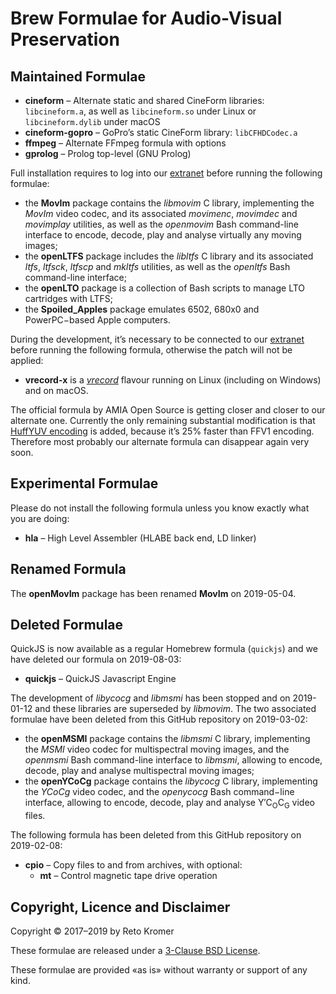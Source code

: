 # Brew Formulae for Audio-Visual Preservation

## Maintained Formulae

- **cineform** – Alternate static and shared CineForm libraries: `libcineform.a`, as well as `libcineform.so` under Linux or `libcineform.dylib` under macOS
- **cineform-gopro** – GoPro’s static CineForm library: `libCFHDCodec.a`
- **ffmpeg** – Alternate FFmpeg formula with options
- **gprolog** – Prolog top-level (GNU Prolog)

Full installation requires to log into our [extranet](https://reto.ch/cgi-bin/login.pl) before running the following formulae:

- the **MovIm** package contains the _libmovim_ C library, implementing the _MovIm_ video codec, and its associated _movimenc_, _movimdec_ and _movimplay_ utilities, as well as the _openmovim_ Bash command-line interface to encode, decode, play and analyse virtually any moving images;
- the **openLTFS** package includes the _libltfs_ C library and its associated _ltfs_, _ltfsck_, _ltfscp_ and _mkltfs_ utilities, as well as the _openltfs_ Bash command-line interface;
- the **openLTO** package is a collection of Bash scripts to manage LTO cartridges with LTFS;
- the **Spoiled\_Apples** package emulates 6502, 680x0 and PowerPC−based Apple computers.

During the development, it’s necessary to be connected to our [extranet](https://reto.ch/cgi-bin/login.pl) before running the following formula, otherwise the patch will not be applied:

- **vrecord-x** is a [_vrecord_](https://github.com/amiaopensource/vrecord) flavour running on Linux (including on Windows) and on macOS.

The official formula by AMIA Open Source is getting closer and closer to our alternate one. Currently the only remaining substantial modification is that [HuffYUV encoding](https://github.com/amiaopensource/vrecord/issues/366) is added, because it’s 25% faster than FFV1 encoding. Therefore most probably our alternate formula can disappear again very soon.

## Experimental Formulae

Please do not install the following formula unless you know exactly what you are doing:

- **hla** – High Level Assembler (HLABE back end, LD linker)

## Renamed Formula

The **openMovIm** package has been renamed **MovIm** on 2019-05-04.

## Deleted Formulae

QuickJS is now available as a regular Homebrew formula (`quickjs`) and we have deleted our formula on 2019-08-03:

- **quickjs** – QuickJS Javascript Engine

The development of _libycocg_ and _libmsmi_ has been stopped and on 2019-01-12 and these libraries are superseded by _libmovim_. The two associated formulae have been deleted from this GitHub repository on 2019-03-02:

- the **openMSMI** package contains the _libmsmi_ C library, implementing the _MSMI_ video codec for multispectral moving images, and the _openmsmi_ Bash command-line interface to _libmsmi_, allowing to encode, decode, play and analyse multispectral moving images;
- the **openYCoCg** package contains the _libycocg_ C library, implementing the _YCoCg_ video codec, and the _openycocg_ Bash command−line interface, allowing to encode, decode, play and analyse Y′C<sub>O</sub>C<sub>G</sub> video files.

The following formula has been deleted from this GitHub repository on 2019-02-08:

- **cpio** – Copy files to and from archives, with optional:
  - **mt** – Control magnetic tape drive operation

<!--
The following formula has been deleted from this GitHub repository on 2019-02-05, yet **added again on 2019-08-11** (caveat: it may cause troubles to Homebrew’s `mpv`):

- **ffmpeg** – A parametrable flavour of FFmpeg for audio-visual archivists

Use instead this [formula](https://github.com/varenc/homebrew-ffmpeg).
-->

## Copyright, Licence and Disclaimer

Copyright © 2017–2019 by Reto Kromer

These formulae are released under a [3-Clause BSD License](LICENSE).

These formulae are provided «as is» without warranty or support of any kind.
